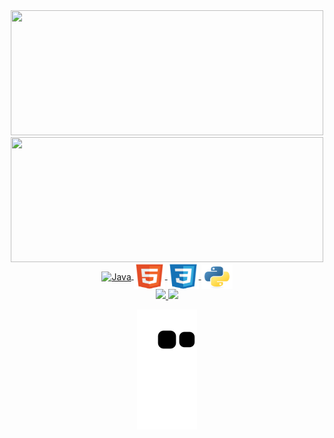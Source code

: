 
<div align="center">
  <a href="https://github.com/Flipe124">
  <img height="200px" width="500px" src="https://github-readme-stats.vercel.app/api?username=Flipe124&show_icons=true&theme=blue-green&include_all_commits=true&count_private=true"/>
  <img height="200px" width="500px" src="https://github-readme-stats.vercel.app/api/top-langs/?username=Flipe124&layout=compact&langs_count=7&theme=blue-green"/>
</div>

 
<div align="center">
    <img align="center" alt="Java" height="34" width="44" src="https://cdn.icon-icons.com/icons2/2108/PNG/512/java_icon_130901.png">
    <img align="center" alt="HTML" height="40" width="50" src="https://raw.githubusercontent.com/devicons/devicon/master/icons/html5/html5-original.svg">
    <img align="center" alt="CSS" height="40" width="50" src="https://raw.githubusercontent.com/devicons/devicon/master/icons/css3/css3-original.svg">
    <img align="center" alt="Python" height="40" width="50" src="https://raw.githubusercontent.com/devicons/devicon/master/icons/python/python-original.svg">
</div>  
  
<div align="center"> 
  <a href = "mailto:felipe.morais.job@gmail.com"><img src="https://img.shields.io/badge/-Gmail-%23333?style=for-the-badge&logo=gmail&logoColor=white" target="_blank">   </a>
  <a href="https://www.linkedin.com/in/felipe-oliveira-dos-santos-morais-a016991b9/" target="_blank"><img src="https://img.shields.io/badge/-LinkedIn-%230077B5?style=for-the-badge&logo=linkedin&logoColor=white" target="_blank"></a> 
 
  ![Snake animation](https://github.com/rafaballerini/rafaballerini/blob/output/github-contribution-grid-snake.svg)
 
</div>
